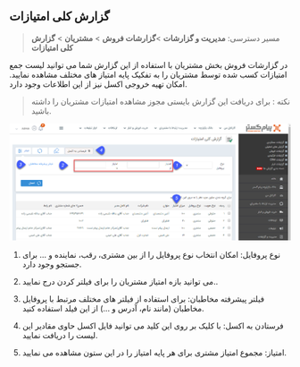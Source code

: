 ﻿## گزارش کلی امتیازات

>  مسیر دسترسی:  **مدیریت و گزارشات** >**گزارشات فروش** > **مشتریان** > **گزارش کلی امتیازات** 

در گزارشات فروش بخش مشتریان با استفاده از این گزارش شما می توانید لیست جمع امتیازات کسب شده توسط مشتریان را به تفکیک پایه امتیاز های مختلف مشاهده نمایید. امکان تهیه خروجی اکسل نیز از این اطلاعات وجود دارد.

> نکته : برای دریافت این گزارش بایستی مجوز مشاهده امتیازات مشتریان را داشته باشید.

![](emtiazkoli1.png)

1.	نوع پروفایل: امکان انتخاب نوع پروفایل را از بین مشتری، رقب، نماینده و ... برای جستجو وجود دارد.

2.	می توانید بازه امتیاز مشتریان را برای فیلتر کردن درج نمایید..

3.	فیلتر پیشرفته مخاطبان: برای استفاده از فیلتر های مختلف مرتبط با پروفایل مخاطبان (مانند نام، آدرس و ...) از این فیلد استفاده کنید.

4.	فرستادن به اکسل: با کلیک بر روی این کلید می توانید فایل اکسل حاوی مقادیر این لیست را دریافت نمایید.

5.	امتیاز: مجموع امتیاز مشتری برای هر پایه امتیاز را در این ستون مشاهده می نمایید.

